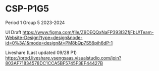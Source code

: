 # CSP-P1G5
Period 1 Group 5 2023-2024

UI Draft
https://www.figma.com/file/Z9DEQQxNaFP393I3ZfjFbU/Team-Website-Design?type=design&node-id=0%3A1&mode=design&t=PM8bQp7S56pih6dP-1

Liveshare (Last updated 09/28 P1)
https://prod.liveshare.vsengsaas.visualstudio.com/join?803AF71834578DC1CCA5BF5745F3EF44427B
